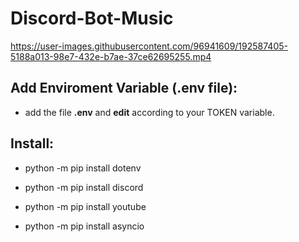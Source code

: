 # Discord-Bot-Music


https://user-images.githubusercontent.com/96941609/192587405-5188a013-98e7-432e-b7ae-37ce62695255.mp4


## Add Enviroment Variable (.env file):
- add the file **.env** and **edit** according to your TOKEN variable.

## Install:
- python -m pip install dotenv

- python -m pip install discord

- python -m pip install youtube

- python -m pip install asyncio



